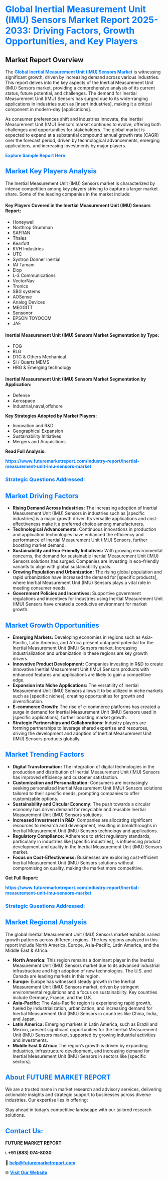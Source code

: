 <h1 style="color: #007BFF;">Global Inertial Measurement Unit (IMU) Sensors Market Report 2025-2033: Driving Factors, Growth Opportunities, and Key Players</h1>

<section id="overview">
<h2>Market Report Overview</h2>
<p>The <a href="https://www.futuremarketreport.com/industry-report/inertial-measurement-unit-imu-sensors-market" style="color: #007BFF; text-decoration: none;"><strong>Global Inertial Measurement Unit (IMU) Sensors Market</strong></a> is witnessing significant growth, driven by increasing demand across various industries. This report delves into the key aspects of the Inertial Measurement Unit (IMU) Sensors market, providing a comprehensive analysis of its current status, future potential, and challenges. The demand for Inertial Measurement Unit (IMU) Sensors has surged due to its wide-ranging applications in industries such as [insert industries], making it a critical component in modern-day [applications].</p>
<p>As consumer preferences shift and industries innovate, the Inertial Measurement Unit (IMU) Sensors market continues to evolve, offering both challenges and opportunities for stakeholders. The global market is expected to expand at a substantial compound annual growth rate (CAGR) over the forecast period, driven by technological advancements, emerging applications, and increasing investments by major players.</p>
</section>

<section id="overview">
<p><a href="https://www.futuremarketreport.com/request-sample/reportId=42877" style="color: #007BFF; text-decoration: none;"><strong>Explore Sample Report Here</strong></a></p>
</section>

<section id="key-players">
<h2 style="color: #007BFF;">Market Key Players Analysis</h2>
<p>The Inertial Measurement Unit (IMU) Sensors market is characterized by intense competition among key players striving to capture a larger market share. Some of the leading companies in the market include:</p>
<h4>Key Players Covered in the Inertial Measurement Unit (IMU) Sensors Report:</h4>
<ul><li>Honeywell</li><li>Northrop Grumman</li><li>SAFRAN</li><li>Thales</li><li>Kearfott</li><li>KVH Industries</li><li>UTC</li><li>Systron Donner Inertial</li><li>IAI Tamam</li><li>Elop</li><li>L-3 Communications</li><li>VectorNav</li><li>Tronics</li><li>SBG systems</li><li>AOSense</li><li>Analog Devices</li><li>MEGGITT</li><li>Sensonor</li><li>EPSON TOYOCOM</li><li>JAE</li></ul>
<h4>Inertial Measurement Unit (IMU) Sensors Market Segmentation by Type:</h4>
<ul><li>FOG</li><li>RLG</li><li>DTG &amp; Others Mechanical</li><li>Si / Quartz MEMS</li><li>HRG &amp; Emerging technology</li></ul>

<h4>Inertial Measurement Unit (IMU) Sensors Market Segmentation by Application:</h4>
<ul><li>Defense</li><li>Aerospace</li><li>Industrial,naval,offshore</li></ul>
<p><strong>Key Strategies Adopted by Market Players:</strong></p>
<ul>
<li>Innovation and R&D</li>
<li>Geographical Expansion</li>
<li>Sustainability Initiatives</li>
<li>Mergers and Acquisitions</li>
</ul>
</section>

<section>
<p><strong>Read Full Analysis: </strong></p><a href="https://www.futuremarketreport.com/industry-report/inertial-measurement-unit-imu-sensors-market" style="color: #007BFF; text-decoration: none;"><strong>https://www.futuremarketreport.com/industry-report/inertial-measurement-unit-imu-sensors-market</strong></a>
<h3 style="color: #007BFF;">Strategic Questions Addressed:</h3>
</section>

<section id="driving-factors">
<h2 style="color: #007BFF;">Market Driving Factors</h2>
<ul>
<li><strong>Rising Demand Across Industries:</strong> The increasing adoption of Inertial Measurement Unit (IMU) Sensors in industries such as [specific industries] is a major growth driver. Its versatile applications and cost-effectiveness make it a preferred choice among manufacturers.</li>
<li><strong>Technological Advancements:</strong> Continuous innovations in production and application technologies have enhanced the efficiency and performance of Inertial Measurement Unit (IMU) Sensors, further boosting market demand.</li>
<li><strong>Sustainability and Eco-Friendly Initiatives:</strong> With growing environmental concerns, the demand for sustainable Inertial Measurement Unit (IMU) Sensors solutions has surged. Companies are investing in eco-friendly variants to align with global sustainability goals.</li>
<li><strong>Growing Population and Urbanization:</strong> The rising global population and rapid urbanization have increased the demand for [specific products], where Inertial Measurement Unit (IMU) Sensors plays a vital role in meeting consumer needs.</li>
<li><strong>Government Policies and Incentives:</strong> Supportive government regulations and incentives for industries using Inertial Measurement Unit (IMU) Sensors have created a conducive environment for market growth.</li>
</ul>
</section>

<section id="growth-opportunities">
<h2 style="color: #007BFF;">Market Growth Opportunities</h2>
<ul>
<li><strong>Emerging Markets:</strong> Developing economies in regions such as Asia-Pacific, Latin America, and Africa present untapped potential for the Inertial Measurement Unit (IMU) Sensors market. Increasing industrialization and urbanization in these regions are key growth drivers.</li>
<li><strong>Innovative Product Development:</strong> Companies investing in R&D to create innovative Inertial Measurement Unit (IMU) Sensors products with enhanced features and applications are likely to gain a competitive edge.</li>
<li><strong>Expansion into Niche Applications:</strong> The versatility of Inertial Measurement Unit (IMU) Sensors allows it to be utilized in niche markets such as [specific niches], creating opportunities for growth and diversification.</li>
<li><strong>E-commerce Growth:</strong> The rise of e-commerce platforms has created a surge in demand for Inertial Measurement Unit (IMU) Sensors used in [specific applications], further boosting market growth.</li>
<li><strong>Strategic Partnerships and Collaborations:</strong> Industry players are forming partnerships to leverage shared expertise and resources, driving the development and adoption of Inertial Measurement Unit (IMU) Sensors products globally.</li>
</ul>
</section>

<section id="trending-factors">
<h2 style="color: #007BFF;">Market Trending Factors</h2>
<ul>
<li><strong>Digital Transformation:</strong> The integration of digital technologies in the production and distribution of Inertial Measurement Unit (IMU) Sensors has improved efficiency and customer satisfaction.</li>
<li><strong>Customization and Personalization:</strong> Consumers are increasingly seeking personalized Inertial Measurement Unit (IMU) Sensors solutions tailored to their specific needs, prompting companies to offer customizable options.</li>
<li><strong>Sustainability and Circular Economy:</strong> The push towards a circular economy has driven demand for recyclable and reusable Inertial Measurement Unit (IMU) Sensors solutions.</li>
<li><strong>Increased Investment in R&D:</strong> Companies are allocating significant resources to research and development, resulting in breakthroughs in Inertial Measurement Unit (IMU) Sensors technology and applications.</li>
<li><strong>Regulatory Compliance:</strong> Adherence to strict regulatory standards, particularly in industries like [specific industries], is influencing product development and quality in the Inertial Measurement Unit (IMU) Sensors market.</li>
<li><strong>Focus on Cost-Effectiveness:</strong> Businesses are exploring cost-efficient Inertial Measurement Unit (IMU) Sensors solutions without compromising on quality, making the market more competitive.</li>
</ul>
</section>

<section>
<p><strong>Get Full Report: </strong></p><a href="https://www.futuremarketreport.com/industry-report/inertial-measurement-unit-imu-sensors-market" style="color: #007BFF; text-decoration: none;"><strong>https://www.futuremarketreport.com/industry-report/inertial-measurement-unit-imu-sensors-market</strong></a>
<h3 style="color: #007BFF;">Strategic Questions Addressed:</h3>
</section>


<section id="regional-analysis">
<h2 style="color: #007BFF;">Market Regional Analysis</h2>
<p>The global Inertial Measurement Unit (IMU) Sensors market exhibits varied growth patterns across different regions. The key regions analyzed in this report include North America, Europe, Asia-Pacific, Latin America, and the Middle East & Africa:</p>
<ul>
<li><strong>North America:</strong> This region remains a dominant player in the Inertial Measurement Unit (IMU) Sensors market due to its advanced industrial infrastructure and high adoption of new technologies. The U.S. and Canada are leading markets in this region.</li>
<li><strong>Europe:</strong> Europe has witnessed steady growth in the Inertial Measurement Unit (IMU) Sensors market, driven by stringent environmental regulations and a focus on sustainability. Key countries include Germany, France, and the U.K.</li>
<li><strong>Asia-Pacific:</strong> The Asia-Pacific region is experiencing rapid growth, fueled by industrialization, urbanization, and increasing demand for Inertial Measurement Unit (IMU) Sensors in countries like China, India, and Japan.</li>
<li><strong>Latin America:</strong> Emerging markets in Latin America, such as Brazil and Mexico, present significant opportunities for the Inertial Measurement Unit (IMU) Sensors market, supported by growing industrial activities and investments.</li>
<li><strong>Middle East & Africa:</strong> The region’s growth is driven by expanding industries, infrastructure development, and increasing demand for Inertial Measurement Unit (IMU) Sensors in sectors like [specific sectors].</li>
</ul>
</section>

<footer>
<h2 style="color: #007BFF;">About FUTURE MARKET REPORT</h2>
<p>We are a trusted name in market research and advisory services, delivering actionable insights and strategic support to businesses across diverse industries. Our expertise lies in offering:</p>

<p>Stay ahead in today’s competitive landscape with our tailored research solutions.</p>

<h2 style="color: #007BFF;">Contact Us:</h2>
<p><strong>FUTURE MARKET REPORT</strong></p>
<p>📞 <strong>+91 (883) 074-8030</strong></p>
<p>📧 <strong><a href="mailto:help@futuremarketreport.com" style="color: #007BFF;">help@futuremarketreport.com</a></strong></p>
<p>🌐 <strong><a href="https://www.futuremarketreport.com/" style="color: #007BFF;">Visit Our Website</a></strong></p>
</footer>